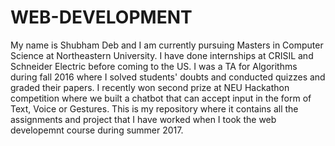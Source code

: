 # WEB-DEVELOPMENT
My name is Shubham Deb and I am currently pursuing Masters in Computer Science at Northeastern University.
I have done internships at CRISIL and Schneider Electric before coming to the US. I was a TA for Algorithms during fall 2016 where I solved students' doubts and conducted quizzes and graded their papers.
I recently won second prize at NEU Hackathon competition where we built a chatbot that can accept input in the form of Text, Voice or Gestures. 
This is my repository where it contains all the assignments and project that I have worked when I took the web developemnt course during summer 2017.
